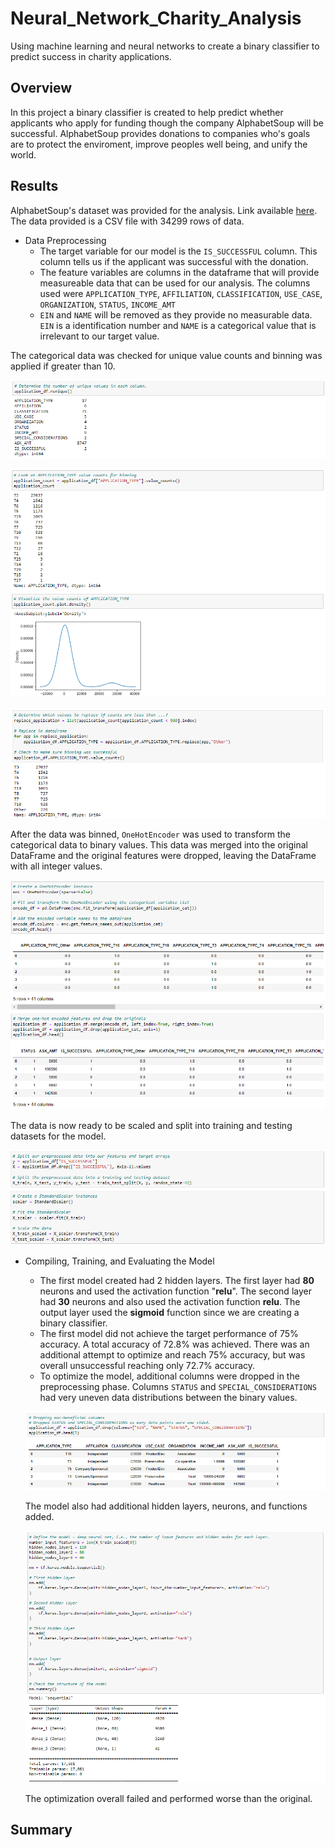 # Neural_Network_Charity_Analysis
Using machine learning and neural networks to create a binary classifier to predict success in charity applications.

## Overview

In this project a binary classifier is created to help predict whether applicants who apply for funding though the company AlphabetSoup will be successful. AlphabetSoup provides donations to companies who's goals are to protect the enviroment, improve peoples well being, and unify the world.

## Results

AlphabetSoup's dataset was provided for the analysis. Link available [here](https://2u-data-curriculum-team.s3.amazonaws.com/dataviz-online/module_19/charity_data.csv). The data provided is a CSV file with 34299 rows of data.

- Data Preprocessing
    - The target variable for our model is the `IS_SUCCESSFUL` column. This column tells us if the applicant was successful with the donation.
    - The feature variables are columns in the dataframe that will provide measureable data that can be used for our analysis. The columns used were `APPLICATION_TYPE`, `AFFILIATION`, `CLASSIFICATION`, `USE_CASE`, `ORGANIZATION`, `STATUS`, `INCOME_AMT`
    - `EIN` and `NAME` will be removed as they provide no measurable data. `EIN` is a identification number and `NAME` is a categorical value that is irrelevant to our target value.

The categorical data was checked for unique value counts and binning was applied if greater than 10.

![unique](/Resources/unique.PNG)

![binning_1](/Resources/binning_1.PNG)

![binning_2](/Resources/binning_2.PNG)

After the data was binned, `OneHotEncoder` was used to transform the categorical data to binary values. This data was merged into the original DataFrame and the original features were dropped, leaving the DataFrame with all integer values.

![encoded](/Resources/encoded.PNG)

The data is now ready to be scaled and split into training and testing datasets for the model.

![scale_train](/Resources/scale_train.PNG)

- Compiling, Training, and Evaluating the Model
    - The first model created had 2 hidden layers. The first layer had **80** neurons and used the activation function "**relu**". The second layer had **30** neurons and also used the activation function **relu**. The output layer used the **sigmoid** function since we are creating a binary classifier. 
    - The first model did not achieve the target performance of 75% accuracy. A total accuracy of 72.8% was achieved. There was an additional attempt to optimize and reach 75% accuracy, but was overall unsuccessful reaching only 72.7% accuracy.
    - To optimize the model, additional columns were dropped in the preprocessing phase. Columns `STATUS` and `SPECIAL_CONSIDERATIONS` had very uneven data distributions between the binary values. 

    ![dropped](/Resources/dropped.PNG)

    The model also had additional hidden layers, neurons, and functions added. 

    ![optimize](/Resources/optimize.PNG)

    The optimization overall failed and performed worse than the original.

## Summary